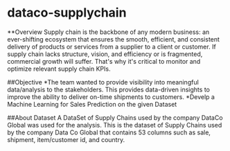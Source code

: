 # dataco-supplychain

**Overview
Supply chain is the backbone of any modern business: an ever-shifting ecosystem that ensures the smooth, efficient, and consistent delivery of products or services from a supplier
to a client or customer. If supply chain lacks structure, vision, and efficiency or is fragmented, commercial growth will suffer. That's why it's critical to monitor and
optimize relevant supply chain KPIs.

##Objective
*The team wanted to provide visibility into meaningful data/analysis to the stakeholders. This provides data-driven insights to improve the ability to deliver on-time shipments to
customers.
*Develp a Machine Learning for Sales Prediction on the given Dataset

##About Dataset
A DataSet of Supply Chains used by the company DataCo Global was used for the analysis. This is the dataset of Supply Chains used by the company Data Co Global that contains
53 columns such as sale, shipment, item/customer id, and country.


